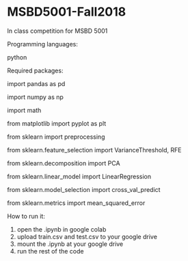 # MSBD5001-Fall2018
In class competition for MSBD 5001

Programming languages: 

python


Required packages: 

import pandas as pd

import numpy as np

import math

from matplotlib import pyplot as plt

from sklearn import preprocessing

from sklearn.feature_selection import VarianceThreshold, RFE

from sklearn.decomposition import PCA

from sklearn.linear_model import LinearRegression

from sklearn.model_selection import cross_val_predict

from sklearn.metrics import mean_squared_error


How to run it:
1. open the .ipynb in google colab
2. upload train.csv and test.csv to your google drive
3. mount the .ipynb at your google drive
4. run the rest of the code
